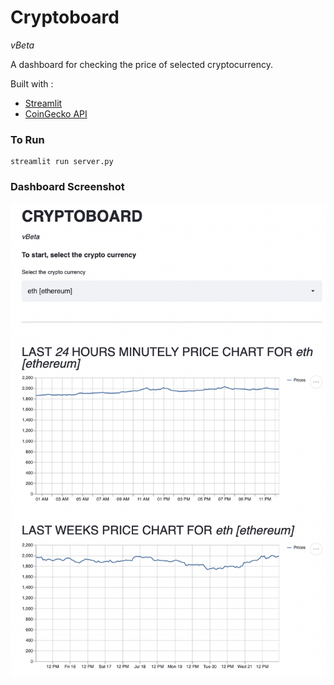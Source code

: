 # Cryptoboard
*vBeta*

A dashboard for checking the price of selected cryptocurrency.

Built with :
- [Streamlit](https://streamlit.io/)
- [CoinGecko API](https://www.coingecko.com/en/api)

### To Run

```commandline
streamlit run server.py
```

### Dashboard Screenshot

![Cryptoboard Demo!](static/dashboard.png "Cryptoboard")
